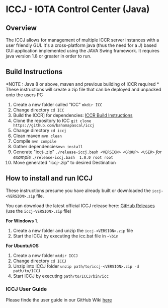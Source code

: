 # ICCJ - IOTA Control Center (Java)



## Overview

The ICCJ allows for management of multiple ICCR server instances with a user friendly GUI.
It's a cross-platform java (thus the need for a J) based GUI application implemented using the JAVA Swing framework. It requires java version 1.8 or greater in order to run.

## Build Instructions
*NOTE : Java 8 or above, maven and previous building of ICCR required *
These instructions will create a zip file that can be deployed and unpacked onto the users PC

1. Create a new folder called "ICC" `mkdir ICC`
2. Change directory `cd ICC`
3. Build the ICCR] for dependencies: [ICCR Build Instructions](https://github.com/bahamapascal/ICCR#build-instructions)
4. Clone the repository to ICC `git clone https://github.com/bahamapascal/iccj`
5. Change directory `cd iccj`
6. Clean maven `mvn clean`
7. Compile `mvn compile`
8. Gather dependencies`mvn install`
9. Generate "iccj-<VERSION>.zip" `./release-iccj.bash <VERSION> <GROUP> <USER>`
*for example* `./release-iccj.bash  1.0.0 root root`
10. Move generated "iccj-<VERSION>.zip" to desired Destination


## How to install and run ICCJ
These instructions presume you have already built or downloaded the `iccj-<VERSION>.zip` file.

You can download the latest official ICCJ release here: [GitHub Releases](https://github.com/bahamapascal/iccj/releases) 
(use the `iccj-VERSION>.zip` file)

**For Windows**
1. 
1. Create a new folder and unzip the `iccj-<VERSION>.zip` file
2. Start the ICCJ by executing the icc.bat file in `~\bin`

**For Ubuntu/iOS**
1. Create a new folder `mkdir ICCJ`
2. Change directory `cd ICCJ`
3. Unzip into ICCJ folder `unzip path/to/iccj-<VERSION>.zip -d path/to/ICCJ`
4. Start ICCJ by executing `path/to/ICCJ/bin/icc`



### ICCJ User Guide

Please finde the user guide in our GitHub Wiki [here](https://github.com/bahamapascal/iccj/wiki/First-Time-Usage)






